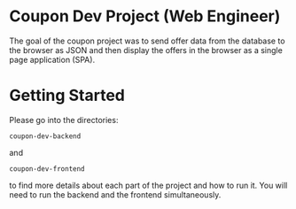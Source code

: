 # Coupon Dev Project (Web Engineer)

The goal of the coupon project was to send offer data from the database to the browser as JSON and then display the offers in the browser as a single page application (SPA).

# Getting Started

Please go into the directories:

`coupon-dev-backend`

and

`coupon-dev-frontend`

to find more details about each part of the project and how to run it. You will need to run the backend and the frontend simultaneously. 
